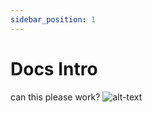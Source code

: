 ```yaml
---
sidebar_position: 1
---
```


# Docs Intro
can this please work?
![alt-text]([https://i.imgur.com/AKQUBDh.jpeg?raw=true)


